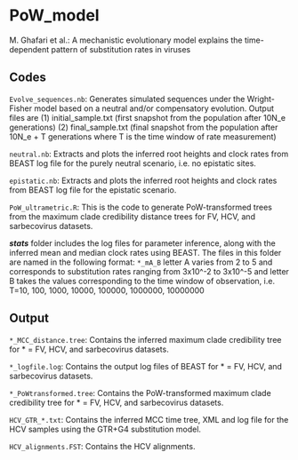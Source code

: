 # PoW_model

M. Ghafari et al.: A mechanistic evolutionary model explains the time-dependent pattern of substitution rates in viruses


## Codes

`Evolve_sequences.nb`: Generates simulated sequences under the Wright-Fisher model based on a neutral and/or compensatory evolution. 
Output files are (1) initial_sample.txt (first snapshot from the population after 10N_e generations) (2) final_sample.txt (final snapshot from the population after 10N_e + T generations where T is the time window of rate measurement)

`neutral.nb`: Extracts and plots the inferred root heights and clock rates from BEAST log file for the purely neutral scenario, i.e. no epistatic sites. 

`epistatic.nb`: Extracts and plots the inferred root heights and clock rates from BEAST log file for the epistatic scenario.

`PoW_ultrametric.R`: This is the code to generate PoW-transformed trees from the maximum clade credibility distance trees for FV, HCV, and sarbecovirus datasets.

***stats*** folder includes the log files for parameter inference, along with the inferred mean and median clock rates using BEAST.
The files in this folder are named in the following format: `*_mA_B` letter A varies from 2 to 5 and corresponds to substitution rates ranging from 3x10^-2 to 3x10^-5 and letter B takes the values corresponding to the time window of observation, i.e. T=10, 100, 1000, 10000, 100000, 1000000, 10000000

## Output

`*_MCC_distance.tree`: Contains the inferred maximum clade credibility tree for * = FV, HCV, and sarbecovirus datasets.

`*_logfile.log`: Contains the output log files of BEAST for * = FV, HCV, and sarbecovirus datasets.

`*_PoWtransformed.tree`: Contains the PoW-transformed maximum clade credibility tree for * = FV, HCV, and sarbecovirus datasets. 

`HCV_GTR_*.txt`: Contains the inferred MCC time tree, XML and log file for the HCV samples using the GTR+G4 substitution model.

`HCV_alignments.FST`: Contains the HCV alignments.